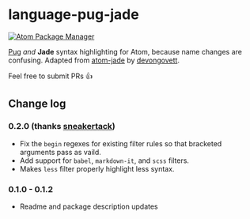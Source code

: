 # language-pug-jade

[![Atom Package Manager](https://img.shields.io/badge/apm-v0.2.0-green.svg)](https://atom.io/packages/language-pug-jade)

[Pug](https://github.com/pugjs) _and_ **Jade** syntax highlighting for Atom, because name changes are confusing. Adapted from [atom-jade](https://github.com/devongovett/atom-jade) by [devongovett](https://github.com/devongovett).

Feel free to submit PRs 👍

## Change log

### 0.2.0 (thanks [sneakertack](https://github.com/sneakertack))

- Fix the `begin` regexes for existing filter rules so that bracketed arguments pass as vaild.
- Add support for `babel`, `markdown-it`, and `scss` filters.
- Makes `less` filter properly highlight less syntax.

### 0.1.0 - 0.1.2

- Readme and package description updates
